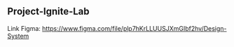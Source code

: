 ## Project-Ignite-Lab

Link Figma: https://www.figma.com/file/plp7hKrLLUUSJXmGIbf2hv/Design-System

